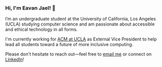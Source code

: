 ### Hi, I'm Eavan Jael! 🌱

I’m an undergraduate student at the University of California, Los Angeles (UCLA) studying computer science and am passionate about accessible and ethical technology in all forms. 

I'm currently working for [ACM at UCLA](@uclaacm) as External Vice President to help lead all students toward a future of more inclusive computing.

Please don't hesitate to reach out—feel free to [email me](mailto:eavanjael@g.ucla.edu) or connect on [LinkedIn](https://www.linkedin.com/in/eavanjaelsoriano/)!
